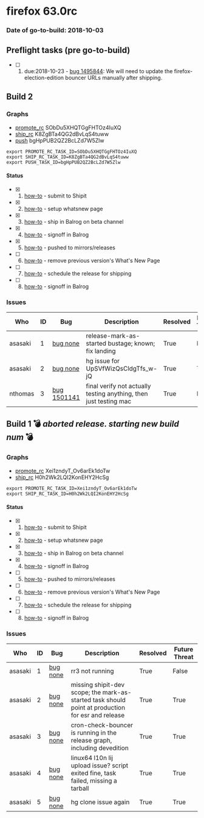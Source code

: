 # firefox 63.0rc

### Date of go-to-build: 2018-10-03

## Preflight tasks (pre go-to-build)
- [ ] 1. due:2018-10-23 - [bug 1495844](https://bugzil.la/1495844): We will need to update the firefox-election-edition bouncer URLs manually after shipping.

## Build 2  

### Graphs
* [promote_rc](https://tools.taskcluster.net/push-inspector/#/SObDu5XHQTGgFHTOz4IuXQ) SObDu5XHQTGgFHTOz4IuXQ
* [ship_rc](https://tools.taskcluster.net/push-inspector/#/K8ZgBTa4QG2dBvLqS4tuww) K8ZgBTa4QG2dBvLqS4tuww
* [push](https://tools.taskcluster.net/push-inspector/#/bgHpPUB2QZ2BcLZd7W5Zlw) bgHpPUB2QZ2BcLZd7W5Zlw
```
export PROMOTE_RC_TASK_ID=SObDu5XHQTGgFHTOz4IuXQ
export SHIP_RC_TASK_ID=K8ZgBTa4QG2dBvLqS4tuww
export PUSH_TASK_ID=bgHpPUB2QZ2BcLZd7W5Zlw
```


#### Status
- [x] 1.  [how-to](https://wiki.mozilla.org/Release:Release_Automation_on_Mercurial:Starting_a_Release#Submit_to_Ship_It)  - submit to Shipit
- [x] 2.  [how-to](https://github.com/mozilla-releng/releasewarrior-2.0/blob/master/docs/release-promotion/desktop/howto-rc.md#wnp)  - setup whatsnew page
- [x] 3.  [how-to](https://github.com/mozilla-releng/releasewarrior-2.0/blob/master/docs/release-promotion/desktop/howto-rc.md#ship-rc)  - ship in Balrog on beta channel
- [x] 4.  [how-to](https://github.com/mozilla-releng/releasewarrior-2.0/blob/master/docs/release-promotion/desktop/howto-rc.md#obtain-sign-offs-for-changes)  - signoff in Balrog
- [x] 5.  [how-to](https://github.com/mozilla-releng/releasewarrior-2.0/blob/master/docs/release-promotion/desktop/howto-rc.md#push)  - pushed to mirrors/releases
- [ ] 6.  [how-to](https://github.com/mozilla-releng/releasewarrior-2.0/blob/master/docs/release-promotion/desktop/howto-rc.md#remove-wnp)  - remove previous version's What's New Page
- [ ] 7.  [how-to](https://github.com/mozilla-releng/releasewarrior-2.0/blob/master/docs/release-promotion/desktop/howto-rc.md#ship)  - schedule the release for shipping
- [ ] 8.  [how-to](https://github.com/mozilla-releng/releasewarrior-2.0/blob/master/docs/release-promotion/desktop/howto-rc.md#obtain-sign-offs-for-changes)  - signoff in Balrog

### Issues
| Who                 | ID               | Bug                                                                 | Description                | Resolved                | Future Threat                |
| ------------------- | ---------------- | ------------------------------------------------------------------- | -------------------------- | ----------------------- | ---------------------------- |
| asasaki  | 1 | [bug none](https://bugzil.la/none)        | release-mark-as-started bustage; known; fix landing | True | False |
| asasaki  | 2 | [bug none](https://bugzil.la/none)        | hg issue for UpSVfWizQsCldgTfs_w-jQ | True | True |
| nthomas  | 3 | [bug 1501141](https://bugzil.la/1501141)        | final verify not actually testing anything, then just testing mac | True | False |

## Build 1  :bomb: _aborted release. starting new build num_ :bomb: 

### Graphs
* [promote_rc](https://tools.taskcluster.net/push-inspector/#/Xei1zndyT_Ov6arEk1doTw) Xei1zndyT_Ov6arEk1doTw
* [ship_rc](https://tools.taskcluster.net/push-inspector/#/H0h2Wk2LQI2KonEHY2HcSg) H0h2Wk2LQI2KonEHY2HcSg
```
export PROMOTE_RC_TASK_ID=Xei1zndyT_Ov6arEk1doTw
export SHIP_RC_TASK_ID=H0h2Wk2LQI2KonEHY2HcSg
```


#### Status
- [x] 1.  [how-to](https://wiki.mozilla.org/Release:Release_Automation_on_Mercurial:Starting_a_Release#Submit_to_Ship_It)  - submit to Shipit
- [x] 2.  [how-to](https://github.com/mozilla-releng/releasewarrior-2.0/blob/master/docs/release-promotion/desktop/howto-rc.md#wnp)  - setup whatsnew page
- [x] 3.  [how-to](https://github.com/mozilla-releng/releasewarrior-2.0/blob/master/docs/release-promotion/desktop/howto-rc.md#ship-rc)  - ship in Balrog on beta channel
- [x] 4.  [how-to](https://github.com/mozilla-releng/releasewarrior-2.0/blob/master/docs/release-promotion/desktop/howto-rc.md#obtain-sign-offs-for-changes)  - signoff in Balrog
- [ ] 5.  [how-to](https://github.com/mozilla-releng/releasewarrior-2.0/blob/master/docs/release-promotion/desktop/howto-rc.md#push)  - pushed to mirrors/releases
- [ ] 6.  [how-to](https://github.com/mozilla-releng/releasewarrior-2.0/blob/master/docs/release-promotion/desktop/howto-rc.md#remove-wnp)  - remove previous version's What's New Page
- [ ] 7.  [how-to](https://github.com/mozilla-releng/releasewarrior-2.0/blob/master/docs/release-promotion/desktop/howto-rc.md#ship)  - schedule the release for shipping
- [ ] 8.  [how-to](https://github.com/mozilla-releng/releasewarrior-2.0/blob/master/docs/release-promotion/desktop/howto-rc.md#obtain-sign-offs-for-changes)  - signoff in Balrog

### Issues
| Who                 | ID               | Bug                                                                 | Description                | Resolved                | Future Threat                |
| ------------------- | ---------------- | ------------------------------------------------------------------- | -------------------------- | ----------------------- | ---------------------------- |
| asasaki  | 1 | [bug none](https://bugzil.la/none)        | rr3 not running | True | False |
| asasaki  | 2 | [bug none](https://bugzil.la/none)        | missing shipit-dev scope; the mark-as-started task should point at production for esr and release | True | True |
| asasaki  | 3 | [bug none](https://bugzil.la/none)        | cron-check-bouncer is running in the release graph, including devedition | True | True |
| asasaki  | 4 | [bug none](https://bugzil.la/none)        | linux64 l10n lij upload issue? script exited fine, task failed, missing a tarball | True | True |
| asasaki  | 5 | [bug none](https://bugzil.la/none)        | hg clone issue again | True | True |

